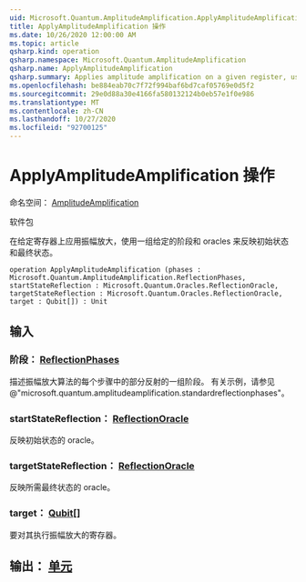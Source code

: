 ```yaml
---
uid: Microsoft.Quantum.AmplitudeAmplification.ApplyAmplitudeAmplification
title: ApplyAmplitudeAmplification 操作
ms.date: 10/26/2020 12:00:00 AM
ms.topic: article
qsharp.kind: operation
qsharp.namespace: Microsoft.Quantum.AmplitudeAmplification
qsharp.name: ApplyAmplitudeAmplification
qsharp.summary: Applies amplitude amplification on a given register, using a given set of phases and oracles to reflect about the initial and final states.
ms.openlocfilehash: be884eab70c7f72f994baf6bd7caf05769e0d5f2
ms.sourcegitcommit: 29e0d88a30e4166fa580132124b0eb57e1f0e986
ms.translationtype: MT
ms.contentlocale: zh-CN
ms.lasthandoff: 10/27/2020
ms.locfileid: "92700125"
---
```

# <a name="applyamplitudeamplification-operation"></a>ApplyAmplitudeAmplification 操作

命名空间： [AmplitudeAmplification](xref:Microsoft.Quantum.AmplitudeAmplification)

软件包 [](https://nuget.org/packages/)


在给定寄存器上应用振幅放大，使用一组给定的阶段和 oracles 来反映初始状态和最终状态。

```qsharp
operation ApplyAmplitudeAmplification (phases : Microsoft.Quantum.AmplitudeAmplification.ReflectionPhases, startStateReflection : Microsoft.Quantum.Oracles.ReflectionOracle, targetStateReflection : Microsoft.Quantum.Oracles.ReflectionOracle, target : Qubit[]) : Unit
```


## <a name="input"></a>输入

### <a name="phases--reflectionphases"></a>阶段： [ReflectionPhases](xref:Microsoft.Quantum.AmplitudeAmplification.ReflectionPhases)

描述振幅放大算法的每个步骤中的部分反射的一组阶段。 有关示例，请参见 @"microsoft.quantum.amplitudeamplification.standardreflectionphases"。


### <a name="startstatereflection--reflectionoracle"></a>startStateReflection： [ReflectionOracle](xref:Microsoft.Quantum.Oracles.ReflectionOracle)

反映初始状态的 oracle。


### <a name="targetstatereflection--reflectionoracle"></a>targetStateReflection： [ReflectionOracle](xref:Microsoft.Quantum.Oracles.ReflectionOracle)

反映所需最终状态的 oracle。


### <a name="target--qubit"></a>target： [Qubit](xref:microsoft.quantum.lang-ref.qubit)[]

要对其执行振幅放大的寄存器。



## <a name="output--unit"></a>输出： [单元](xref:microsoft.quantum.lang-ref.unit)

